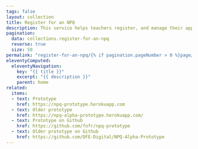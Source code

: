 ```yaml
---
tags: false
layout: collection
title: Register for an NPQ
description: This service helps teachers register, and manage their application for an NPQ
pagination:
  data: collections.register-for-an-npq
  reverse: true
  size: 50
permalink: "register-for-an-npq/{% if pagination.pageNumber > 0 %}page/{{ pagination.pageNumber + 1 }}{% endif %}/"
eleventyComputed:
  eleventyNavigation:
    key: "{{ title }}"
    excerpt: "{{ description }}"
    parent: home
related:
  items:
  - text: Prototype
    href: https://npq-prototype.herokuapp.com
  - text: Older prototype
    href: https://npq-alpha-prototype.herokuapp.com/
  - text: Prototype on Github
    href: https://github.com/fofr/npq-prototype
  - text: Older prototype on Github
    href: https://github.com/DFE-Digital/NPQ-Alpha-Prototype
---
```

